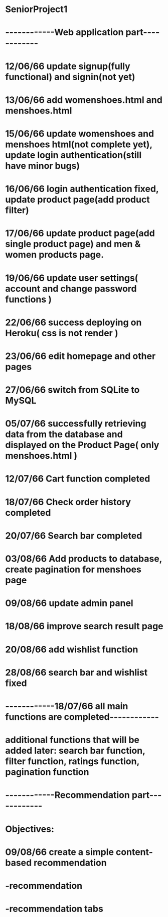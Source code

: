 ﻿# SeniorProject1
# ------------Web application part------------
# 12/06/66 update signup(fully functional) and signin(not yet)
# 13/06/66 add womenshoes.html and menshoes.html
# 15/06/66 update womenshoes and menshoes html(not complete yet), update login authentication(still have minor bugs)
# 16/06/66 login authentication fixed, update product page(add product filter)
# 17/06/66 update product page(add single product page) and men & women products page.
# 19/06/66 update user settings( account and change password functions )
# 22/06/66 success deploying on Heroku( css is not render )
# 23/06/66 edit homepage and other pages
# 27/06/66 switch from SQLite to MySQL
# 05/07/66 successfully retrieving data from the database and displayed on the Product Page( only menshoes.html )
# 12/07/66 Cart function completed
# 18/07/66 Check order history completed
# 20/07/66 Search bar completed
# 03/08/66 Add products to database, create pagination for menshoes page
# 09/08/66 update admin panel
# 18/08/66 improve search result page
# 20/08/66 add wishlist function
# 28/08/66 search bar and wishlist fixed
# ------------18/07/66 all main functions are completed------------
# additional functions that will be added later: search bar function, filter function, ratings function, pagination function

# ------------Recommendation part------------
# Objectives:
# 09/08/66 create a simple content-based recommendation
# -recommendation
# -recommendation tabs

